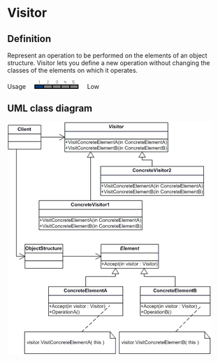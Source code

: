 # Visitor

## Definition
Represent an operation to be performed on the elements of an object structure. Visitor lets you define a new operation without changing the classes of the elements on which it operates.
<BR>

Usage     ![Usage](../../../docs/Pictures/Usage1.png)     Low

## UML class diagram
![GitHub Logo](../../../docs/Pictures/DesignPatterns/visitor.gif)
